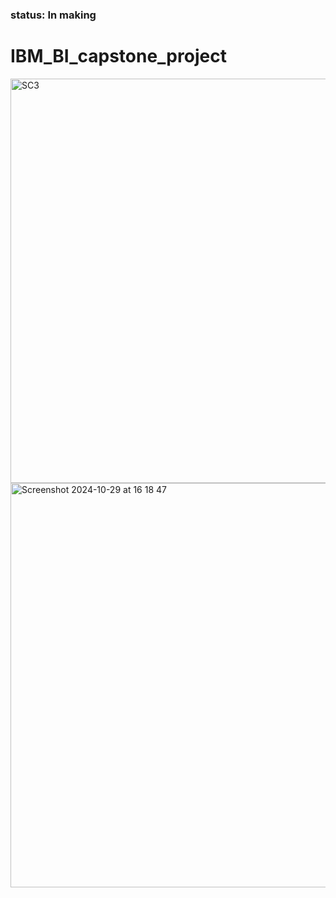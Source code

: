 ### status: In making

# IBM_BI_capstone_project




<img width="647" alt="SC3" src="https://github.com/user-attachments/assets/5dea9398-e833-40cf-a79b-78c4b1229246">



<img width="647" alt="Screenshot 2024-10-29 at 16 18 47" src="https://github.com/user-attachments/assets/f7ad16d8-7cc4-476b-817c-4b75986481e1">







